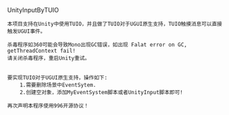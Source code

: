 UnityInputByTUIO

    本项目支持在Unity中使用TUIO，并且做了TUIO对于UGUI原生支持，TUIO触摸消息可以直接触发UGUI事件。

    杀毒程序如360可能会导致Mono出现GC错误，如出现 Falat error on GC, getThreadContext fail!  
    请关闭杀毒程序，重启Unity重试。


    要实现TUIO对于UGUI原生支持，操作如下:
        1.需要删除场景中EventSytem.
        2.创建空对象，添加MyEventSystem脚本或者UnityInput脚本即可!
    
    再次声明本程序使用996开源协议！
